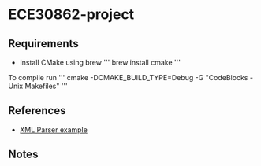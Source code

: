 # ECE30862-project
## Requirements
* Install CMake using brew
'''
brew install cmake
'''

To compile run
'''
cmake -DCMAKE_BUILD_TYPE=Debug -G "CodeBlocks - Unix Makefiles"
'''



## References
* [XML Parser example](https://gist.github.com/JSchaenzle/2726944)

## Notes
